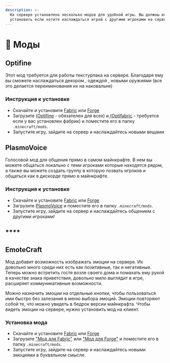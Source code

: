 ```yaml
---
description: >-
  На сервере установлено несколько модов для удобной игры. Вы должны их
  установить если хотите наслаждаться игрой с другими игроками на сервере
---
```


# 🧶 Моды

## Optifine&#x20;

Этот мод требуется для работы текстурпака на сервере. Благодаря ему вы сможете наслаждаться декором , одеждой , новыми оружиями (все это делается переименования их на наковальне)

### Инструкция к установке

* Скачайте и установите [Fabric](https://fabricmc.net/) или [Forge](http://files.minecraftforge.net/)
* Загрузите ([Optifine](https://optifine.net/adloadx?f=OptiFine\_1.19.2\_HD\_U\_H9.jar\&x=0261) - обязателен для всех) и[ ](https://www.curseforge.com/minecraft/mc-mods/optifabric)([Optifabric](https://www.curseforge.com/minecraft/mc-mods/optifabric) - требуется если у вас установлен фабрик) и поместите его в папку `.minecraft/mods`.
* Запустите игру, зайдите на сервер и наслаждайтесь новыми вещами



## PlasmoVoice&#x20;

Голосовой мод для общения прямо в самом майнкрафте. В нем вы можете общаться локально с теми игроками которые находятся рядом, а также вы можете создать группу в которую позвать игроков и общаться как в дискорде прямо в майнкрафте.

### Инструкция к установке

* Скачайте и установите [Fabric](https://fabricmc.net/) или [Forge](http://files.minecraftforge.net/)
* Загрузите [PlasmoVoice](https://www.curseforge.com/minecraft/mc-mods/plasmo-voice/files) и поместите его в папку `.minecraft/mods`.&#x20;
* Запустите игру, зайдите на сервер и наслаждайтесь общением с другими игроками!

## ****

## **EmoteCraft**

Мод добавит возможность изображать эмоции на сервере. Их довольно много среди них есть как позитивные, так и негативные. Теперь можно встретить гостя возле своего дома и помахать ему рукой в качестве знака приветствия, довольно мило выглядит в игре, расширяет коммуникативные возможности.

Можно назначить эмоции на отдельные кнопки, чтобы пользоваться ими быстро без залезания в меню выбора эмоций. Эмоции повторяют собой те, что можно увидеть в бедрок версии майнкрафта. Чтобы видеть эмоции на сервере, нужно установить мод на клиент.

### Установка мода

* Скачайте и установите [Fabric](https://fabricmc.net/) или [Forge](http://files.minecraftforge.net/)
* Загрузите ["Мод для Fabric"](https://www.curseforge.com/minecraft/mc-mods/emotecraft) или ["Мод для Forge"](https://www.curseforge.com/minecraft/mc-mods/emotecraft-forge) и поместите его в папку `.minecraft/mods`.&#x20;
* Запустите игру, зайдите на сервер и наслаждайтесь новыми эмоциями в буквальном смысле.
